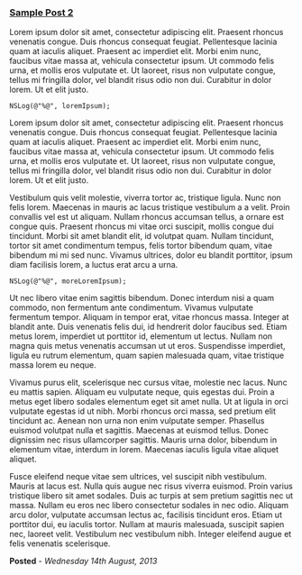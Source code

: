 ### [Sample Post 2](https://github.com/uacaps/Blog/tree/master/Posts/2013_08_14)

Lorem ipsum dolor sit amet, consectetur adipiscing elit. Praesent rhoncus venenatis congue. Duis rhoncus consequat feugiat. Pellentesque lacinia quam at iaculis aliquet. Praesent ac imperdiet elit. Morbi enim nunc, faucibus vitae massa at, vehicula consectetur ipsum. Ut commodo felis urna, et mollis eros vulputate et. Ut laoreet, risus non vulputate congue, tellus mi fringilla dolor, vel blandit risus odio non dui. Curabitur in dolor lorem. Ut et elit justo.

```objc
NSLog(@"%@", loremIpsum);
```

Lorem ipsum dolor sit amet, consectetur adipiscing elit. Praesent rhoncus venenatis congue. Duis rhoncus consequat feugiat. Pellentesque lacinia quam at iaculis aliquet. Praesent ac imperdiet elit. Morbi enim nunc, faucibus vitae massa at, vehicula consectetur ipsum. Ut commodo felis urna, et mollis eros vulputate et. Ut laoreet, risus non vulputate congue, tellus mi fringilla dolor, vel blandit risus odio non dui. Curabitur in dolor lorem. Ut et elit justo.

Vestibulum quis velit molestie, viverra tortor ac, tristique ligula. Nunc non felis lorem. Maecenas in mauris ac lacus tristique vestibulum a a velit. Proin convallis vel est ut aliquam. Nullam rhoncus accumsan tellus, a ornare est congue quis. Praesent rhoncus mi vitae orci suscipit, mollis congue dui tincidunt. Morbi sit amet blandit elit, id volutpat quam. Nullam tincidunt, tortor sit amet condimentum tempus, felis tortor bibendum quam, vitae bibendum mi mi sed nunc. Vivamus ultrices, dolor eu blandit porttitor, ipsum diam facilisis lorem, a luctus erat arcu a urna.

```objc
NSLog(@"%@", moreLoremIpsum);
```

Ut nec libero vitae enim sagittis bibendum. Donec interdum nisi a quam commodo, non fermentum ante condimentum. Vivamus vulputate fermentum tempor. Aliquam in tempor erat, vitae rhoncus massa. Integer at blandit ante. Duis venenatis felis dui, id hendrerit dolor faucibus sed. Etiam metus lorem, imperdiet ut porttitor id, elementum ut lectus. Nullam non magna quis metus venenatis accumsan ut ut eros. Suspendisse imperdiet, ligula eu rutrum elementum, quam sapien malesuada quam, vitae tristique massa lorem eu neque.

Vivamus purus elit, scelerisque nec cursus vitae, molestie nec lacus. Nunc eu mattis sapien. Aliquam eu vulputate neque, quis egestas dui. Proin a metus eget libero sodales elementum eget sit amet nulla. Ut at ligula in orci vulputate egestas id ut nibh. Morbi rhoncus orci massa, sed pretium elit tincidunt ac. Aenean non urna non enim vulputate semper. Phasellus euismod volutpat nulla et sagittis. Maecenas at euismod tellus. Donec dignissim nec risus ullamcorper sagittis. Mauris urna dolor, bibendum in elementum vitae, interdum in lorem. Maecenas iaculis ligula vitae aliquet aliquet.

Fusce eleifend neque vitae sem ultrices, vel suscipit nibh vestibulum. Mauris at lacus est. Nulla quis augue nec risus viverra euismod. Proin varius tristique libero sit amet sodales. Duis ac turpis at sem pretium sagittis nec ut massa. Nullam eu eros nec libero consectetur sodales in nec odio. Aliquam arcu dolor, vulputate accumsan lectus ac, facilisis tincidunt eros. Etiam ut porttitor dui, eu iaculis tortor. Nullam at mauris malesuada, suscipit sapien nec, laoreet velit. Vestibulum nec vestibulum nibh. Integer eleifend augue et felis venenatis scelerisque.

**Posted** - *Wednesday 14th August, 2013*
